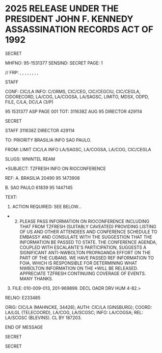 # 2025 RELEASE UNDER THE PRESIDENT JOHN F. KENNEDY ASSASSINATION RECORDS ACT OF 1992

SECRET

MHFNO: 95-1531377 SENSIND: SECRET PAGE: 1

// FRP: , , , , , , , ,

STAFF

CONF: CIC/LA INFO: C/ORMS, CIC/CEG, CIC/CEGCIU, CIC/CEGLA,
CIDORECORD, LA/COG, LA/COGSA, LA/SAGSC, LIMITO, MDSX, ODPD, FILE, C/LA,
DC/LA (3/P)

95 1531377 ASP PAGE 001
TOT: 311638Z AUG 95 DIRECTOR 429114

SECRET

STAFF 311638Z DIRECTOR 429114

TO: PRIORITY BRASILIA INFO SAO PAULO.

FROM: LIMIT CIC/LA INFO LA/SAGSC, LA/COGSA, LA/COG, CIC/CEGLA

SLUGS: WNINTEL REAM

*SUBJECT: TZFRESH INFO ON RIO<JFK>CONFERENCE

REF: A. BRASILIA 20490 95 1473908

B. SAO PAULO 61839 95 1447145

TEXT:

1. ACTION REQUIRED: SEE BELOW...

* 2. PLEASE PASS INFORMATION ON RIO<JFK>CONFERENCE INCLUDING THAT FROM TZFRESH (SUITABLY CAVEATED) PROVIDING LISTING OF US AND OTHER ATTENDEES AND CONFERENCE SCHEDULE TO EMBASSY AND CONSULATE WITH THE SUGGESTION THAT THE INFORMATION BE PASSED TO STATE. THE CONFERENCE AGENDA, COUPLED WITH ESCALANTE'S PARTICIPATION, SUGGESTS A SIGNIFICANT ANTI-NWBOLTON PROPAGANDA EFFORT ON THE PART OF THE CUBANS. WE HAVE PASSED REF INFORMATION TO FOIA, WHICH IS RESPONSIBLE FOR DETERMINING WHAT NWBOLTON INFORMATION ON THE *<ASSASSINATION>WILL BE RELEASED. APPRECIATE TZFRESH CONTINUING COVERAGE OF EVENTS. MANY THANKS.

3. FILE: 010-009-013, 201-969899. DECL OADR DRV HUM 4-82.>

RELNO: E233485

ORIG: CIC/LA (MAHNCKE, 34428); AUTH: CIC/LA (GINSBURG); COORD:
LA/LGL (TELECOORD), LA/COG, LA/SCGSC; INFO: LA/COGSA; REL:
LA/SCGSC (BLEVINS). CL BY 187203.

END OF MESSAGE

SECRET

SECRET
